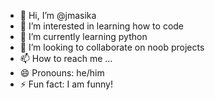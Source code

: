 - 👋 Hi, I’m @jmasika
- 👀 I’m interested in learning how to code
- 🌱 I’m currently learning python
- 💞️ I’m looking to collaborate on noob projects
- 📫 How to reach me ...
- 😄 Pronouns: he/him
- ⚡ Fun fact: I am funny!

<!---
jmasika/jmasika is a ✨ special ✨ repository because its `README.md` (this file) appears on your GitHub profile.
You can click the Preview link to take a look at your changes.
--->
